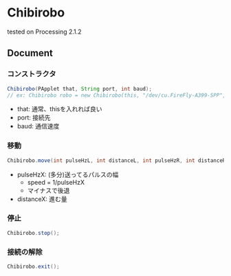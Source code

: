 # Chibirobo
tested on Processing 2.1.2

## Document
### コンストラクタ
```java
Chibirobo(PApplet that, String port, int baud);
// ex: Chibirobo robo = new Chibirobo(this, "/dev/cu.FireFly-A399-SPP", 9600);
```
- that: 通常、thisを入れれば良い
- port: 接続先
- baud: 通信速度

### 移動
```java
Chibirobo.move(int pulseHzL, int distanceL, int pulseHzR, int distanceR);
```
- pulseHzX: (多分)送ってるパルスの幅
  - speed = 1/pulseHzX
  - マイナスで後退
- distanceX: 進む量

### 停止
```java
Chibirobo.stop();
```

### 接続の解除
```java
Chibirobo.exit();
```

